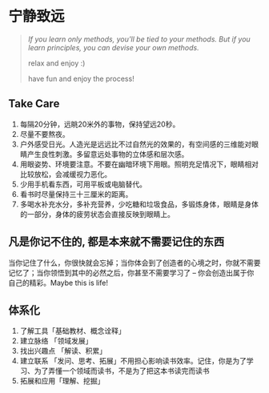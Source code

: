 # 宁静致远

> *If you learn only methods, you’ll be tied to your methods. But if you learn principles, you can devise your own methods.*
>
> relax and enjoy :)
>
> have fun and enjoy the process!

## Take Care

1. 每隔20分钟，远眺20米外的事物，保持望远20秒。
2. 尽量不要熬夜。
3. 户外感受日光。人造光是远远比不过自然光的效果的，有空间感的三维能对眼睛产生良性刺激。多留意远处事物的立体感和层次感。
4. 用眼姿势、环境要注意。不要在幽暗环境下用眼。照明充足情况下，眼睛相对比较放松，会减缓视力恶化。
5. 少用手机看东西，可用平板或电脑替代。
6. 看书时尽量保持三十三厘米的距离。
7. 多喝水补充水分，多补充营养，少吃糖和垃圾食品，多锻炼身体，眼睛是身体的一部分，身体的疲劳状态会直接反映到眼睛上。

## 凡是你记不住的, 都是本来就不需要记住的东西

当你记住了什么，你很快就会忘掉；当你体会到了创造者的心境之时，你就不需要记忆了；当你领悟到其中的必然之后，你甚至不需要学习了 – 你会创造出属于你自己的精彩。Maybe this is life!

## 体系化

1. 了解工具「基础教材、概念诠释」
2. 建立脉络 「领域发展」
3. 找出兴趣点 「解读、积累」
4. 建立联系 「发问、思考、拓展」不用担心影响读书效率。记住，你是为了学习、为了弄懂一个领域而读书，不是为了把这本书读完而读书
5. 拓展和应用「理解、挖掘」